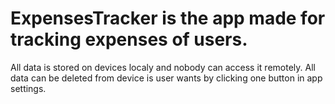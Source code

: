 # ExpensesTracker is the app made for tracking expenses of users. 

All data is stored on devices localy and nobody can access it remotely.
All data can be deleted from device is user wants by clicking one button in app settings.
